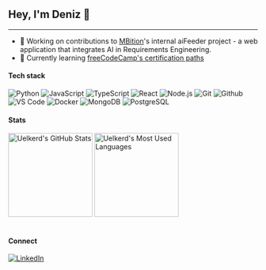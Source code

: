 ## Hey, I'm Deniz 👋
---
- 🔭 Working on contributions to [MBition](https://mbition.io/)'s internal aiFeeder project - a web application that integrates AI in Requirements Engineering.
- 🌱 Currently learning [freeCodeCamp's certification paths](https://github.com/uelkerd/fCC)



#### Tech stack
![Python](https://img.shields.io/badge/-Python-333333?style=flat&logo=python)
![JavaScript](https://img.shields.io/badge/-JavaScript-333333?style=flat&logo=javascript)
![TypeScript](https://img.shields.io/badge/-TypeScript-333333?style=flat&logo=typescript)
![React](https://img.shields.io/badge/-React-333333?style=flat&logo=react)
![Node.js](https://img.shields.io/badge/-Node.js-333333?style=flat&logo=node.js)
![Git](https://img.shields.io/badge/-Git-333333?style=flat&logo=git)
![Github](https://img.shields.io/badge/-Github-333333?style=flat&logo=github)
![VS Code](https://img.shields.io/badge/-VS%20Code-333333?style=flat)
![Docker](https://img.shields.io/badge/-Docker-333333?style=flat&logo=docker)
![MongoDB](https://img.shields.io/badge/-MongoDB-333333?style=flat&logo=mongodb)
![PostgreSQL](https://img.shields.io/badge/-PostgreSQL-333333?style=flat&logo=postgresql)


#### Stats
<div align="left">
  <img src="https://github-readme-stats.vercel.app/api?username=uelkerd&show_icons=true&theme=tokyonight" alt="Uelkerd's GitHub Stats" height="170" />
  <img src="https://github-readme-stats.vercel.app/api/top-langs/?username=uelkerd&layout=compact&theme=tokyonight" alt="Uelkerd's Most Used Languages" height="170" />
  
  <br />
  

  
  <br />
  
#### Connect

[![LinkedIn](https://img.shields.io/badge/-LinkedIn-0077B5?style=flat&logo=linkedin&logoColor=white)](https://linkedin.com/in/duelker)

<!--
**0x-duelker/0x-duelker** is a ✨ _special_ ✨ repository because its `README.md` (this file) appears on your GitHub profile.

Here are some ideas to get you started:

- 🔭 I’m currently working on ...
- 🌱 I’m currently learning ...
- 👯 I’m looking to collaborate on ...
- 🤔 I’m looking for help with ...
- 💬 Ask me about ...
- 📫 How to reach me: ...
- 😄 Pronouns: ...
- ⚡ Fun fact: ...
  <img src="https://github-readme-streak-stats.herokuapp.com/?user=uelkerd&theme=tokyonight" alt="Uelkerd's Contribution Streak" />
-->
